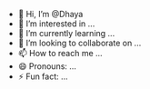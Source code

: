 - 👋 Hi, I’m @Dhaya
- 👀 I’m interested in ...
- 🌱 I’m currently learning ...
- 💞️ I’m looking to collaborate on ...
- 📫 How to reach me ...
- 😄 Pronouns: ...
- ⚡ Fun fact: ...

<!---
/Dhaya is a ✨ special ✨ repository because its `README.md` (this file) appears on your GitHub profile.
You can click the Preview link to take a look at your changes.
--->
